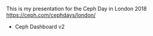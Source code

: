 This is my presentation for the Ceph Day in London 2018 https://ceph.com/cephdays/london/

* Ceph Dashboard v2
